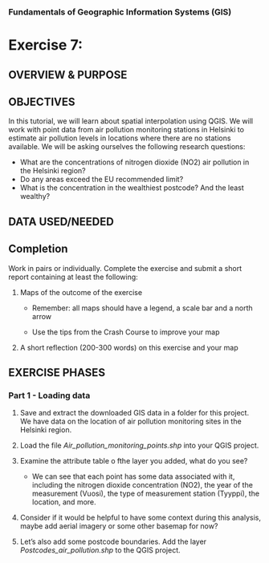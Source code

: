 
### Fundamentals of Geographic Information Systems (GIS)

# Exercise 7:

## OVERVIEW & PURPOSE

## OBJECTIVES

In this tutorial, we will learn about spatial interpolation using QGIS. We will work with point data from air pollution monitoring stations in Helsinki to estimate air pollution levels in locations where there are no stations available. We will be asking ourselves the following research questions:

- What are the concentrations of nitrogen dioxide (NO2) air pollution in the Helsinki region?
- Do any areas exceed the EU recommended limit?
- What is the concentration in the wealthiest postcode? And the least wealthy?

## DATA USED/NEEDED

## Completion

Work in pairs or individually. Complete the exercise and submit a short report containing at least the following:

1. Maps of the outcome of the exercise

	- Remember: all maps should have a legend, a scale bar and a north arrow

	- Use the tips from the Crash Course to improve your map

2. A short reflection (200-300 words) on this exercise and your map

## EXERCISE PHASES

### Part 1 - Loading data

1. Save and extract the downloaded GIS data in a folder for this project. We have data on the location of air pollution monitoring sites in the Helsinki region.

2. Load the file *Air_pollution_monitoring_points.shp* into your QGIS project.

3. Examine the attribute table o fthe layer you added, what do you see?
	-  We can see that each point has some data associated with it, including the nitrogen dioxide concentration (NO2), the year of the measurement (Vuosi), the type of measurement station (Tyyppi), the location, and more.

4. Consider if it would be helpful to have some context during this analysis, maybe add aerial imagery or some other basemap for now? 

5. Let’s also add some postcode boundaries. Add the layer *Postcodes_air_pollution.shp* to the QGIS project.
<!--stackedit_data:
eyJkaXNjdXNzaW9ucyI6eyI5RU9OYjRkcFQ2MVpxcDk0Ijp7In
N0YXJ0Ijo2MzQsImVuZCI6NjUzLCJ0ZXh0IjoiIyMgREFUQSBV
U0VEL05FRURFRCJ9LCJPUHVWWkd5ZHcyY1R0ODBMIjp7InN0YX
J0Ijo3NCwiZW5kIjo5NSwidGV4dCI6IiMjIE9WRVJWSUVXICYg
UFVSUE9TRSJ9fSwiY29tbWVudHMiOnsic3VCZzlTRFVvMTdrYW
tiSiI6eyJkaXNjdXNzaW9uSWQiOiI5RU9OYjRkcFQ2MVpxcDk0
Iiwic3ViIjoiZ2g6NDAzMDQ3ODgiLCJ0ZXh0IjoiQWRkIHNlY3
Rpb24iLCJjcmVhdGVkIjoxNjg3NzY4NDYxMjM4fSwibGNVbGF3
TlJHaWdWcGM4RyI6eyJkaXNjdXNzaW9uSWQiOiJPUHVWWkd5ZH
cyY1R0ODBMIiwic3ViIjoiZ2g6NDAzMDQ3ODgiLCJ0ZXh0Ijoi
QWRkIHNlY3Rpb24iLCJjcmVhdGVkIjoxNjg3NzY4NDc4NjQ2fX
0sImhpc3RvcnkiOlstMTgzMjU0NzEwNSwxNzY3NzA0MTFdfQ==

-->
